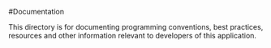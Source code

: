 #Documentation

This directory is for documenting programming conventions, best practices, resources and other information relevant to developers of this application.